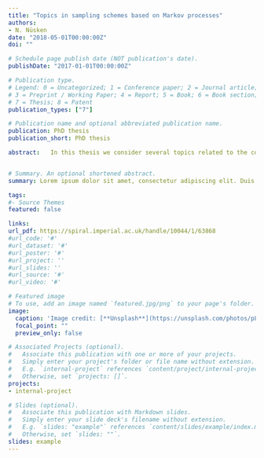 ```yaml
---
title: "Topics in sampling schemes based on Markov processes"
authors:
- N. Nüsken
date: "2018-05-01T00:00:00Z"
doi: ""

# Schedule page publish date (NOT publication's date).
publishDate: "2017-01-01T00:00:00Z"

# Publication type.
# Legend: 0 = Uncategorized; 1 = Conference paper; 2 = Journal article;
# 3 = Preprint / Working Paper; 4 = Report; 5 = Book; 6 = Book section;
# 7 = Thesis; 8 = Patent
publication_types: ["7"]

# Publication name and optional abbreviated publication name.
publication: PhD thesis
publication_short: PhD thesis

abstract: 	In this thesis we consider several topics related to the construction of optimal Markovian dynamics in the context of sampling from high-dimensional probability distributions. Firstly, we introduce and analyse Langevin samplers that consist of perturbations of the standard overdamped and underdamped Langevin dynamics. The perturbed dynamics is such that its invariant measure is the same as that of the unperturbed dynamics. We show that appropriate choices of the perturbations can lead to samplers that have improved properties, at least in terms of reducing the asymptotic variance. We present a detailed analysis of the new Langevin samplers for Gaussian target distributions. Our theoretical results are supported by numerical experiments with non-Gaussian target measures. Secondly, we present a general framework for the analysis and development of ensemble based methods, encompassing both diﬀusion and piecewise deterministic Markov processes. For many performance criteria of interest, including the asymptotic variance, the task of ﬁnding efficient couplings can be phrased in terms of problems related to the theory of optimal transportation. We investigate general structural properties, proving a singularity theorem that has both geometric and probabilistic interpretations. Moreover, we show that those problems can often be solved approximately and support our findings with numerical experiments. Addressing the convergence to equilibrium of coupled processes we furthermore derive a modiﬁed Poincaré inequality. Finally, under some conditions, we prove exponential ergodicity for the zigzag process using hypocoercivity techniques.


# Summary. An optional shortened abstract.
summary: Lorem ipsum dolor sit amet, consectetur adipiscing elit. Duis posuere tellus ac convallis placerat. Proin tincidunt magna sed ex sollicitudin condimentum.

tags:
#- Source Themes
featured: false

links:
url_pdf: https://spiral.imperial.ac.uk/handle/10044/1/63868
#url_code: '#'
#url_dataset: '#'
#url_poster: '#'
#url_project: ''
#url_slides: ''
#url_source: '#'
#url_video: '#'

# Featured image
# To use, add an image named `featured.jpg/png` to your page's folder. 
image:
  caption: 'Image credit: [**Unsplash**](https://unsplash.com/photos/pLCdAaMFLTE)'
  focal_point: ""
  preview_only: false

# Associated Projects (optional).
#   Associate this publication with one or more of your projects.
#   Simply enter your project's folder or file name without extension.
#   E.g. `internal-project` references `content/project/internal-project/index.md`.
#   Otherwise, set `projects: []`.
projects:
- internal-project

# Slides (optional).
#   Associate this publication with Markdown slides.
#   Simply enter your slide deck's filename without extension.
#   E.g. `slides: "example"` references `content/slides/example/index.md`.
#   Otherwise, set `slides: ""`.
slides: example
---
```

